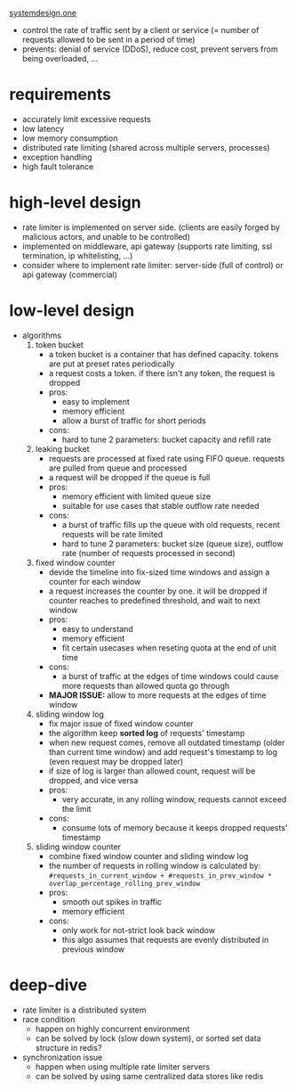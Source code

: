 [systemdesign.one](https://newsletter.systemdesign.one/p/rate-limiter)

- control the rate of traffic sent by a client or service (= number of requests allowed to be sent in a period of time)
- prevents: denial of service (DDoS), reduce cost, prevent servers from being overloaded, ...
# requirements
- accurately limit excessive requests
- low latency
- low memory consumption
- distributed rate limiting (shared across multiple servers, processes)
- exception handling
- high fault tolerance
# high-level design
- rate limiter is implemented on server side. (clients are easily forged by malicious actors, and unable to be controlled)
- implemented on middleware, api gateway (supports rate limiting, ssl termination, ip whitelisting, ...)
- consider where to implement rate limiter: server-side (full of control) or api gateway (commercial)
# low-level design
- algorithms
	1. token bucket
		- a token bucket is a container that has defined capacity. tokens are put at preset rates periodically
		- a request costs a token. if there isn't any token, the request is dropped
		- pros:
			- easy to implement
			- memory efficient
			- allow a burst of traffic for short periods
		- cons:
			- hard to tune 2 parameters: bucket capacity and refill rate
	1. leaking bucket
		- requests are processed at fixed rate using FIFO queue. requests are pulled from queue and processed
		- a request will be dropped if the queue is full
		- pros:
			- memory efficient with limited queue size
			- suitable for use cases that stable outflow rate needed
		- cons:
			- a burst of traffic fills up the queue with old requests, recent requests will be rate limited
			- hard to tune 2 parameters: bucket size (queue size), outflow rate (number of requests processed in second)
	1. fixed window counter
		- devide the timeline into fix-sized time windows and assign a counter for each window
		- a request increases the counter by one. it will be dropped if counter reaches to predefined threshold, and wait to next window
		- pros:
			- easy to understand
			- memory efficient
			- fit certain usecases when reseting quota at the end of unit time
		- cons:
			- a burst of traffic at the edges of time windows could cause more requests than allowed quota go through
		- **MAJOR ISSUE:** allow to more requests at the edges of time window
	1. sliding window log
		- fix major issue of fixed window counter
		- the algorithm keep **sorted log** of requests' timestamp
		- when new request comes, remove all outdated timestamp (older than current time window) and add request's timestamp to log (even request may be dropped later)
		- if size of log is larger than allowed count, request will be dropped, and vice versa
		- pros:
			- very accurate, in any rolling window, requests cannot exceed the limit
		- cons:
			- consume lots of memory because it keeps dropped requests' timestamp
	1. sliding window counter
		- combine fixed window counter and sliding window log
		- the number of requests in rolling window is calculated by: `#requests_in_current_window + #requests_in_prev_window * overlap_percentage_rolling_prev_window`
		- pros:
			- smooth out spikes in traffic
			- memory efficient
		- cons:
			- only work for not-strict look back window
			- this algo assumes that requests are evenly distributed in previous window
# deep-dive
- rate limiter is a distributed system
- race condition
	- happen on highly concurrent environment
	- can be solved by lock (slow down system), or sorted set data structure in redis?
- synchronization issue
	- happen when using multiple rate limiter servers
	- can be solved by using same centralized data stores like redis